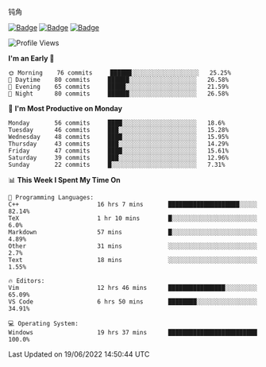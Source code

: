 钝角


[![Badge](https://cp-logo.vercel.app/leetcode-cn/_Hy3)](https://leetcode.cn/u/_hy3/)
[![Badge](https://cp-logo.vercel.app/codeforces/buhuixiedaima)](https://codeforces.com/profile/buhuixiedaima)
[![Badge](https://cp-logo.vercel.app/atcoder/Hy3)](https://atcoder.jp/users/Hy3)
<br>
<!--START_SECTION:waka-->
![Profile Views](http://img.shields.io/badge/Profile%20Views-13-blue)

**I'm an Early 🐤** 

```text
🌞 Morning    76 commits     ██████░░░░░░░░░░░░░░░░░░░   25.25% 
🌆 Daytime    80 commits     ██████░░░░░░░░░░░░░░░░░░░   26.58% 
🌃 Evening    65 commits     █████░░░░░░░░░░░░░░░░░░░░   21.59% 
🌙 Night      80 commits     ██████░░░░░░░░░░░░░░░░░░░   26.58%

```
📅 **I'm Most Productive on Monday** 

```text
Monday       56 commits     ████░░░░░░░░░░░░░░░░░░░░░   18.6% 
Tuesday      46 commits     ███░░░░░░░░░░░░░░░░░░░░░░   15.28% 
Wednesday    48 commits     ████░░░░░░░░░░░░░░░░░░░░░   15.95% 
Thursday     43 commits     ███░░░░░░░░░░░░░░░░░░░░░░   14.29% 
Friday       47 commits     ████░░░░░░░░░░░░░░░░░░░░░   15.61% 
Saturday     39 commits     ███░░░░░░░░░░░░░░░░░░░░░░   12.96% 
Sunday       22 commits     █░░░░░░░░░░░░░░░░░░░░░░░░   7.31%

```


📊 **This Week I Spent My Time On** 

```text
💬 Programming Languages: 
C++                      16 hrs 7 mins       ████████████████████░░░░░   82.14% 
TeX                      1 hr 10 mins        █░░░░░░░░░░░░░░░░░░░░░░░░   6.0% 
Markdown                 57 mins             █░░░░░░░░░░░░░░░░░░░░░░░░   4.89% 
Other                    31 mins             ░░░░░░░░░░░░░░░░░░░░░░░░░   2.7% 
Text                     18 mins             ░░░░░░░░░░░░░░░░░░░░░░░░░   1.55%

🔥 Editors: 
Vim                      12 hrs 46 mins      ████████████████░░░░░░░░░   65.09% 
VS Code                  6 hrs 50 mins       ████████░░░░░░░░░░░░░░░░░   34.91%

💻 Operating System: 
Windows                  19 hrs 37 mins      █████████████████████████   100.0%

```


 Last Updated on 19/06/2022 14:50:44 UTC
<!--END_SECTION:waka-->

